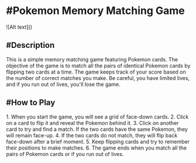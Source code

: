<h1>#Pokemon Memory Matching Game</h1>
![Alt text](<images/Screenshot -1.png>)
<h2>#Description</h2>
This is a simple memory matching game featuring Pokemon cards. The objective of the game is to match all the pairs of identical Pokemon cards by flipping two cards at a time. The game keeps track of your score based on the number of correct matches you make. Be careful, you have limited lives, and if you run out of lives, you'll lose the game.
<h2>#How to Play</h2>
1. When you start the game, you will see a grid of face-down cards.
2. Click on a card to flip it and reveal the Pokemon behind it.
3. Click on another card to try and find a match. If the two cards have the same Pokemon, they will remain face-up.
4. If the two cards do not match, they will flip back face-down after a brief moment.
5. Keep flipping cards and try to remember their positions to make matches.
6. The game ends when you match all the pairs of Pokemon cards or if you run out of lives.
